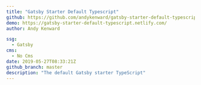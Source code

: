 ```yaml
---
title: "Gatsby Starter Default Typescript"
github: https://github.com/andykenward/gatsby-starter-default-typescript
demo: https://gatsby-starter-default-typescript.netlify.com/
author: Andy Kenward

ssg:
  - Gatsby
cms:
  - No Cms
date: 2019-05-27T08:33:21Z
github_branch: master
description: "The default Gatsby starter TypeScript"
---
```

